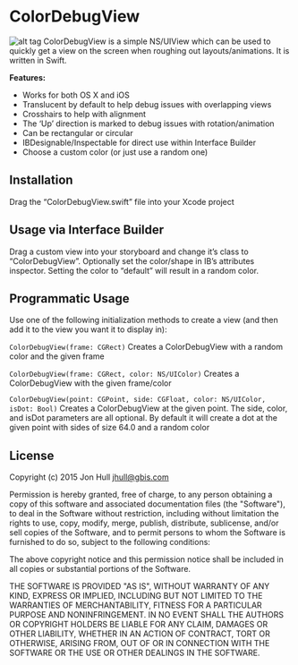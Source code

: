 # ColorDebugView
![alt tag](https://cloud.githubusercontent.com/assets/167242/8999263/a08891cc-36ec-11e5-990a-0a6e4401bfb6.png)
ColorDebugView is a simple NS/UIView which can be used to quickly get a view on the screen when roughing out layouts/animations. It is written in Swift.

**Features:**
- Works for both OS X and iOS
- Translucent by default to help debug issues with overlapping views
- Crosshairs to help with alignment
- The ‘Up’ direction is marked to debug issues with rotation/animation
- Can be rectangular or circular
- IBDesignable/Inspectable for direct use within Interface Builder
- Choose a custom color (or just use a random one)

## Installation
Drag the “ColorDebugView.swift” file into your Xcode project

## Usage via Interface Builder
Drag a custom view into your storyboard and change it’s class to “ColorDebugView”. Optionally set the color/shape in IB’s attributes inspector.  Setting the color to “default” will result in a random color.

## Programmatic Usage
Use one of the following initialization methods to create a view (and then add it to the view you want it to display in):

`ColorDebugView(frame: CGRect)` Creates a ColorDebugView with a random color and the given frame

`ColorDebugView(frame: CGRect, color: NS/UIColor)` Creates a ColorDebugView with the given frame/color

`ColorDebugView(point: CGPoint, side: CGFloat, color: NS/UIColor, isDot: Bool)` Creates a ColorDebugView at the given point. The side, color, and isDot parameters are all optional. By default it will create a dot at the given point with sides of size 64.0 and a random color

## License

Copyright (c) 2015 Jon Hull <jhull@gbis.com>

Permission is hereby granted, free of charge, to any person obtaining a copy of this software and associated documentation files (the "Software"), to deal in the Software without restriction, including without limitation the rights to use, copy, modify, merge, publish, distribute, sublicense, and/or sell copies of the Software, and to permit persons to whom the Software is furnished to do so, subject to the following conditions:

The above copyright notice and this permission notice shall be included in all copies or substantial portions of the Software.

THE SOFTWARE IS PROVIDED "AS IS", WITHOUT WARRANTY OF ANY KIND, EXPRESS OR IMPLIED, INCLUDING BUT NOT LIMITED TO THE WARRANTIES OF MERCHANTABILITY, FITNESS FOR A PARTICULAR PURPOSE AND NONINFRINGEMENT. IN NO EVENT SHALL THE AUTHORS OR COPYRIGHT HOLDERS BE LIABLE FOR ANY CLAIM, DAMAGES OR OTHER LIABILITY, WHETHER IN AN ACTION OF CONTRACT, TORT OR OTHERWISE, ARISING FROM, OUT OF OR IN CONNECTION WITH THE SOFTWARE OR THE USE OR OTHER DEALINGS IN THE SOFTWARE.
